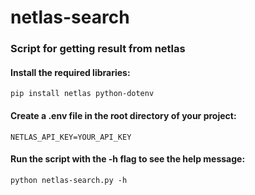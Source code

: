 # netlas-search
### Script for getting result from netlas

#### Install the required libraries:
```
pip install netlas python-dotenv
```

#### Create a .env file in the root directory of your project:
```
NETLAS_API_KEY=YOUR_API_KEY
```

#### Run the script with the -h flag to see the help message:
```
python netlas-search.py -h
```